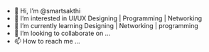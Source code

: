 - 👋 Hi, I’m @smartsakthi
- 👀 I’m interested in UI/UX Designing | Programming | Networking
- 🌱 I’m currently learning Designing | Networking | programming
- 💞️ I’m looking to collaborate on ...
- 📫 How to reach me ...

<!---
smartsakthi/smartsakthi is a ✨ special ✨ repository because its `README.md` (this file) appears on your GitHub profile.
You can click the Preview link to take a look at your changes.
--->
